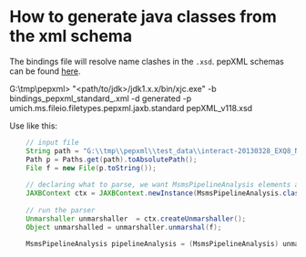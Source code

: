 # How to generate java classes from the xml schema
The bindings file will resolve name clashes in the `.xsd`.
pepXML schemas can be found [here](https://sourceforge.net/p/sashimi/code/HEAD/tree/trunk/trans_proteomic_pipeline/schema/).


G:\tmp\pepxml>
	"<path/to/jdk>/jdk1.x.x/bin/xjc.exe" 
	-b bindings_pepxml_standard_.xml 
	-d generated 
	-p umich.ms.fileio.filetypes.pepxml.jaxb.standard
	pepXML_v118.xsd
	
	
	
Use like this:

```java
    // input file
    String path = "G:\\tmp\\pepxml\\test_data\\interact-20130328_EXQ8_NaNa_SA_HeLa_rep04_06.pep.xml";
    Path p = Paths.get(path).toAbsolutePath();
    File f = new File(p.toString());
    
    // declaring what to parse, we want MsmsPipelineAnalysis elements and don't care about the rest
    JAXBContext ctx = JAXBContext.newInstance(MsmsPipelineAnalysis.class);
    
    // run the parser
    Unmarshaller unmarshaller  = ctx.createUnmarshaller();
    Object unmarshalled = unmarshaller.unmarshal(f);
    
    MsmsPipelineAnalysis pipelineAnalysis = (MsmsPipelineAnalysis) unmarshalled;
```
